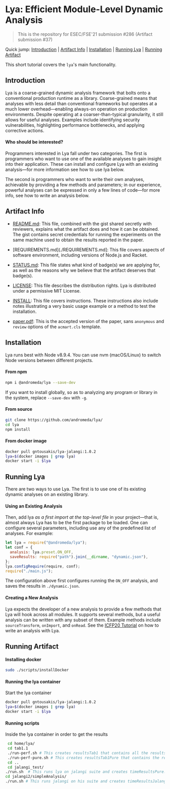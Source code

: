 # Lya: Efficient Module-Level Dynamic Analysis
> This is the repository for ESEC/FSE'21 submission #286 (Artifact submission #37)

Quick jump: [Introduction](#introduction) | [Artifact Info](#artifact-info) | [Installation](#installation) | [Running Lya](#running-lya) | [Running Artifact](#running-artifact)

This short tutorial covers the `lya`'s main functionality.

## Introduction

Lya is a coarse-grained dynamic analysis framework that bolts onto a conventional production runtime as a library. Coarse-grained means that analyses with less detail than conventional frameworks but operates at a much lower overhead—enabling always-on operation on production environments. Despite operating at a coarser-than-typical granularity, it still allows for useful analyses. Examples include identifying security vulnerabilities, highlighting performance bottlenecks, and applying corrective actions.

#### Who should be interested?

Programmers interested in Lya fall under two categories. The first is programmers who want to use one of the available analyses to gain insight into their application. These can install and configure Lya with an existing analysis—for more information see how to use lya below.

The second is programmers who want to write their own analyses, achievable by providing a few methods and parameters; in our experience, powerful analyses can be expressed in only a few lines of code—for more info, see how to write an analysis below.

## Artifact Info

* [README.md](./README.md): This file, combined with the gist shared secretly with reviewers, explains what the artifact does and how it can be obtained. The gist contains secret credentials for running the experiments on the same machine used to obtain the results reported in the paper.

* [REQUIREMENTS.md](./REQUIREMENTS.md]: This file covers aspects of software environment, including versions of Node.js and Racket.

* [STATUS.md](./STATUS.md): This file states what kind of badge(s) we are applying for, as well as the reasons why we believe that the artifact deserves that badge(s).

* [LICENSE](./LICENSE): This file describes the distribution rights. Lya is distributed under a permissive MIT License.

* [INSTALL](./INSTALL.md): This file covers instructions. These instructions also include notes illustrating a very basic usage example or a method to test the installation.

* [paper.pdf](./doc/lya-fse.pdf): This is the accepted version of the paper, sans `anonymous` and `review` options of the `acmart.cls` template.


## Installation

Lya runs best with Node v8.9.4. You can use nvm (macOS/Linux) to switch Node versions between different projects.

#### From npm

```sh
npm i @andromeda/lya --save-dev
```
If you want to install globally, so as to analyzing any program or library in the system, replace `--save-dev` with `-g`.

#### From source

```sh
git clone https://github.com/andromeda/lya/
cd lya
npm install
```

#### From docker image

```sh
docker pull gntousakis/lya-jalangi:1.0.2
lya=$(docker images | grep lya)
docker start -i $lya
```

## Running Lya

There are two ways to use Lya. The first is to use one of its existing dynamic analyses on an existing library.

#### Using an Existing Analysis

Then, add lya _as  a first import at the top-level  file_ in your project—that
is,  almost always  Lya  has to  be  the first  package to  be  loaded. One  can
configure  several parameters,  including  use  any of  the  predefined list  of
analyses. For example:

```JavaScript
let lya = require("@andromeda/lya");
let conf = {
  analysis: lya.preset.ON_OFF,
  saveResults: require("path").join(__dirname, "dynamic.json"),
};
lya.configRequire(require, conf);
require("./main.js");
```

The configuration above first configures running the `ON_OFF` analysis, and saves the results in `./dynamic.json`. 

#### Creating a New  Analysis

Lya expects the  developer of a new  analysis to provide a few  methods that Lya will hook  across all modules. It  supports several methods, but  a useful analysis can be written with any subset of them. Example methods include `sourceTransform`, `onImport`, and `onRead`. See the [ICFP20 Tutorial]() on how to write an analysis with Lya.

## Running Artifact

#### Installing docker
```sh
sudo ./scripts/installDocker
```
#### Running the lya container
Start the lya container
```sh
docker pull gntousakis/lya-jalangi:1.0.2
lya=$(docker images | grep lya)
docker start -i $lya
```
#### Running scripts
Inside the lya container in order to get the results
```sh
 cd home/lya/ 
 cd tab1.1
 ./run-perf.sh # This creates resultsTab1 that contains all the results
 ./run-perf-pure.sh # This creates resultsTab1Pure that contains the results without the analysis
 cd ..
 cd jalangi_test/
./run.sh  # This runs lya on jalangi suite and creates timeResultsPure.txt, timeResultsLyaNOWITH.txt, timeResultsLya.txt
cd jalangi2/simpleAnalysis/
./run.sh # This runs jalangi on his suite and creates timeResultsJalangi.txt, timeResultsJalangiDir.txt, timeResultsJalangiEns.txt
```

